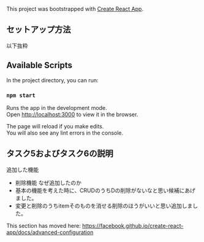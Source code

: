 This project was bootstrapped with [Create React App](https://github.com/facebook/create-react-app).

## セットアップ方法
以下抜粋

## Available Scripts

In the project directory, you can run:

### `npm start`

Runs the app in the development mode.<br>
Open [http://localhost:3000](http://localhost:3000) to view it in the browser.

The page will reload if you make edits.<br>
You will also see any lint errors in the console.

## タスク5およびタスク6の説明
追加した機能
 - 削除機能
なぜ追加したのか
 - 基本の機能を考えた時に、CRUDのうちDの削除がないなと思い候補にあげました。
 - 変更と削除のうちitemそのものを消せる削除のほうがいいと思い追加しました。
 
This section has moved here: https://facebook.github.io/create-react-app/docs/advanced-configuration
